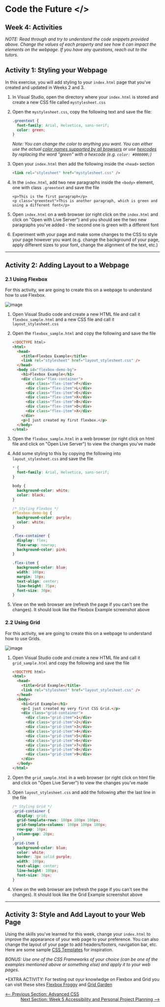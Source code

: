 # Code the Future </>

## Week 4: Activities

_NOTE: Read through and try to understand the code snippets provided above. Change the values of each property and see how it can impact the elements on the webpage. If you have any questions, reach out to the tutors._

## Activity 1: Styling your Webpage

In this exercise, you will add styling to your `index.html` page that you've created and updated in Weeks 2 and 3.

1. In Visual Studio, open the directory where your `index.html` is stored and create a new CSS file called `mystylesheet.css`
2. Open the `mystylesheet.css`, copy the following text and save the file:

   ```css
   .greentext {
     font-family: Arial, Helvetica, sans-serif;
     color: green;
   }
   ```

   _Note: You can change the color to anything you want. You can either use the actual [color names supported by all browsers](https://www.w3schools.com/cssref/css_colors.asp) or use [hexcodes](https://htmlcolorcodes.com/) by replacing the word "green" with a hexcode (e.g. `color: #008000;`)_

3. Open your `index.html` then add the following inside the `<head>` section

   ```html
   <link rel="stylesheet" href="mystylesheet.css" />
   ```

4. In the `index.html`, add two new paragraphs inside the `<body>` element, one with class `.greentext` and save the file
   ```
   <p>This is the first paragraph</p>
   <p class="greentext">This is another paragraph, which is green and using a different font</p>
   ```
5. Open `index.html` on a web browser (or right click on the `index.html` and click on "Open with Live Server") and you should see the two new paragraphs you've added - the second one is green with a different font

6. Experiment with your page and make some changes to the CSS to style your page however you want (e.g. change the background of your page, apply different sizes to your font, change the alignment of the text, etc.)

---

## Activity 2: Adding Layout to a Webpage

### 2.1 Using Flexbox

For this activity, we are going to create this on a webpage to understand how to use Flexbox.

![image](../images/week4/flexbox_activity1.png)

1. Open Visual Studio code and create a new HTML file and call it `flexbox_sample.html` and a new CSS file and call it `layout_stylesheet.css`
2. Open the `flexbox_sample.html` and copy the following and save the file

   ```html
   <!DOCTYPE html>
   <html>
     <head>
       <title>Flexbox Example</title>
       <link rel="stylesheet" href="layout_stylesheet.css" />
     </head>
     <body id="flexbox-demo-bg">
       <h1>Flexbox Example</h1>
       <div class="flex-container">
         <div class="flex-item">F</div>
         <div class="flex-item">L</div>
         <div class="flex-item">E</div>
         <div class="flex-item">X</div>
         <div class="flex-item">B</div>
         <div class="flex-item">O</div>
         <div class="flex-item">X</div>
       </div>
       <p>I just created my first flexbox.</p>
     </body>
   </html>
   ```

3. Open the `flexbox_sample.html` in a web browser (or right click on html file and click on "Open Live Server") to view the changes you've made

4. Add some styling to this by copying the following into `layout_stylesheet.css` and save the file

   ```css
   * {
     font-family: Arial, Helvetica, sans-serif;
   }

   body {
     background-color: white;
     color: black;
   }

   /* Styling Flexbox */
   #flexbox-demo-bg {
     background-color: purple;
     color: white;
   }

   .flex-container {
     display: flex;
     flex-wrap: nowrap;
     background-color: pink;
   }

   .flex-item {
     background-color: blue;
     width: 100px;
     margin: 10px;
     text-align: center;
     line-height: 75px;
     font-size: 30px;
   }
   ```

5. View on the web browser are (refresh the page if you can't see the changes). It should look like the Flexbox Example screenshot above

### 2.2 Using Grid

For this activity, we are going to create this on a webpage to understand how to use Grids.

![image](../images/week4/grid_activity1.png)

1. Open Visual Studio code and create a new HTML file and call it `grid_sample.html` and copy the following and save the file

   ```html
   <!DOCTYPE html>
   <html>
     <head>
       <title>Grid Example</title>
       <link rel="stylesheet" href="layout_stylesheet.css" />
     </head>
     <body>
       <h1>Grid Example</h1>
       <p>I just created my very first CSS Grid.</p>
       <div class="grid-container">
         <div class="grid-item">1</div>
         <div class="grid-item">2</div>
         <div class="grid-item">3</div>
         <div class="grid-item">4</div>
         <div class="grid-item">5</div>
         <div class="grid-item">6</div>
         <div class="grid-item">7</div>
         <div class="grid-item">8</div>
         <div class="grid-item">9</div>
       </div>
     </body>
   </html>
   ```

2. Open the `grid_sample.html` in a web browser (or right click on html file and click on "Open Live Server") to view the changes you've made

3. Open `layout_stylesheet.css` and add the following after the last line in the file

   ```css
   /* Styling Grid */
   .grid-container {
     display: grid;
     grid-template-rows: 100px 100px 100px;
     grid-template-columns: 100px 100px 100px;
     row-gap: 10px;
     column-gap: 20px;
   }
   .grid-item {
     background-color: blue;
     color: white;
     border: 3px solid purple;
     width: 100px;
     text-align: center;
     line-height: 100px;
     font-size: 30px;
   }
   ```

4. View on the web browser are (refresh the page if you can't see the changes). It should look like the Grid Example screenshot above

---

## Activity 3: Style and Add Layout to your Web Page

Using the skills you've learned for this week, change your `index.html` to improve the appearance of your web page to your preference. You can also change the layout of your page to add headers/footers, navigation bar, etc. Here are some sample [CSS Templates](https://www.w3schools.com/css/css_templates.asp) for inspiration.

_BONUS: Use one of the CSS Frameworks of your choice (can be one of the examples mentioned above or something else) and apply it to your web pages._

\*EXTRA ACTIVITY: For testing out oyur knowlwdge on Flexbox and Grid you can visit these sites [Flexbox Froggy](https://flexboxfroggy.com/) and [Grid Garden](https://cssgridgarden.com/)

<div style="width: 100%">
<a href='introduction_to_css.md'><-- Previous Section: Advanced CSS</a>
<div align="right"><a href='../week-5/README.md'>Next Section: Week 5 Accessibility and Personal Project Planning --></a></div>
</div>
